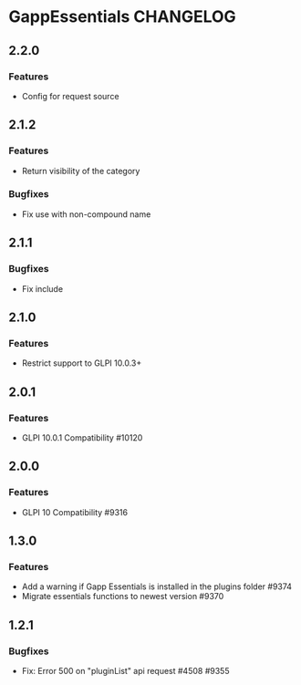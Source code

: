 # GappEssentials CHANGELOG

## 2.2.0
### Features
- Config for request source

## 2.1.2
### Features
- Return visibility of the category
### Bugfixes
- Fix use with non-compound name 

## 2.1.1
### Bugfixes
- Fix include

## 2.1.0
### Features
- Restrict support to GLPI 10.0.3+

## 2.0.1
### Features
- GLPI 10.0.1 Compatibility #10120

## 2.0.0
### Features
- GLPI 10 Compatibility #9316

## 1.3.0
### Features
- Add a warning if Gapp Essentials is installed in the plugins folder #9374
- Migrate essentials functions to newest version #9370

## 1.2.1
### Bugfixes
- Fix: Error 500 on "pluginList" api request #4508 #9355
